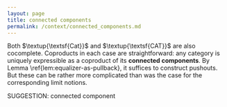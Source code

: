 ```yaml
---
layout: page
title: connected components
permalink: /context/connected_components.md
---
```

Both $\textup{\textsf{Cat}}$ and $\textup{\textsf{CAT}}$ are also cocomplete. Coproducts in each case are straightforward:  any category is uniquely expressible as a coproduct of its **connected components**. By Lemma \ref{lem:equalizer-as-pullback}, it suffices to construct pushouts. But these can be rather more complicated than was the case for the corresponding limit notions.

SUGGESTION: connected component